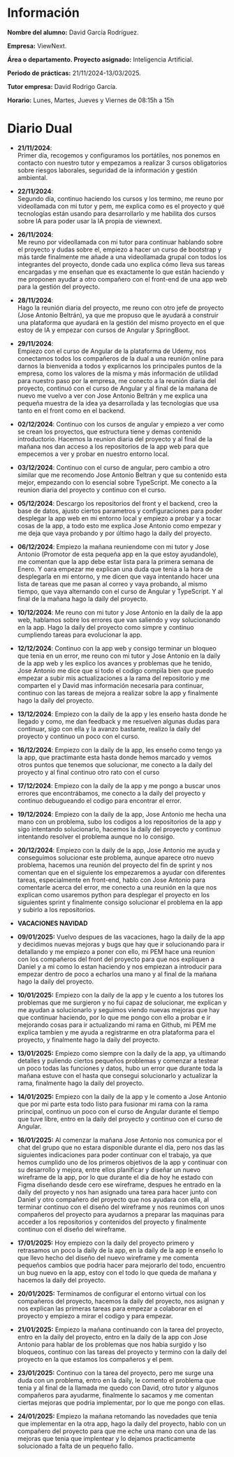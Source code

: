 # Información

**Nombre del alumno:** David García Rodríguez.

**Empresa:** ViewNext.

**Área o departamento. Proyecto asignado:** Inteligencia Artificial.

**Periodo de prácticas:** 21/11/2024-13/03/2025.

**Tutor empresa:** David Rodrigo García.

**Horario:** Lunes, Martes, Jueves y Viernes de 08:15h a 15h

# Diario Dual

- **21/11/2024**:  
  Primer día, recogemos y configuramos los portátiles, nos ponemos en contacto con nuestro tutor y empezamos a realizar 3 cursos obligatorios sobre riesgos laborales, seguridad de la información y gestión ambiental.

- **22/11/2024**:  
  Segundo día, continuo haciendo los cursos y los termino, me reuno por videollamada con mi tutor y pem, me explica como es el proyecto y qué tecnologías están usando para desarrollarlo y me habilita dos cursos sobre IA para poder usar la IA propia de viewnext.

- **26/11/2024**:  
  Me reuno por videollamada con mi tutor para continuar hablando sobre el proyecto y dudas sobre el, empiezo a hacer un curso de bootstrap y más tarde finalmente me añade a una videollamada grupal con todos los integrantes del proyecto, donde cada uno explica cómo lleva sus tareas encargadas y me enseñan que es exactamente lo que están haciendo y me proponen ayudar a otro compañero con el front-end de una app web para la gestión del proyecto.

- **28/11/2024**:  
  Hago la reunión diaria del proyecto, me reuno con otro jefe de proyecto (Jose Antonio Beltrán), ya que me propuso que le ayudará a construir una plataforma que ayudará en la gestión del mismo proyecto en el que estoy de IA y empezar con cursos de Angular y SpringBoot.

- **29/11/2024**:  
  Empiezo con el curso de Angular de la plataforma de Udemy, nos conectamos todos los compañeros de la dual a una reunión online para darnos la bienvenida a todos y explicarnos los principales puntos de la empresa, como los valores de la misma y más información de utilidad para nuestro paso por la empresa, me conecto a la reunión diaria del proyecto, continuó con el curso de Angular y al final de la mañana de nuevo me vuelvo a ver con Jose Antonio Beltrán y me explica una pequeña muestra de la idea ya desarrollada y las tecnologías que usa tanto en el front como en el backend.

- **02/12/2024**: Continuo con los cursos de angular y empiezo a ver como se crean los proyectos, que estructura tiene y demas contenido introductorio. Hacemos la reunion diaria del proyecto y al final de la mañana nos dan acceso a los repositorios de la app web para que empecemos a ver y probar en nuestro entorno local.

- **03/12/2024**: Continuo con el curso de angular, pero cambio a otro similar que me recomendo Jose Antonio Beltran y que su contenido esta mejor, empezando con lo esencial sobre TypeScript. Me conecto a la reunion diaria del proyecto y continuo con el curso.

- **05/12/2024**: Descargo los repositorios del front y el backend, creo la base de datos, ajusto ciertos parametros y configuraciones para poder desplegar la app web en mi entorno local y empiezo a probar y a tocar cosas de la app, a todo esto me explica Jose Antonio como empezar y me deja que vaya probando y por último hago la daily del proyecto.

- **06/12/2024**: Empiezo la mañana reuniendome con mi tutor y Jose Antonio (Promotor de esta pequeña app en la que estoy ayudandole), me comentan que la app debe estar lista para la primera semana de Enero. Y oara empezar me explican una duda que tenia a la hora de desplegarla en mi entorno, y me dicen que vaya intentando hacer una lista de tareas que me pasan al correo y vaya probando, al mismo tiempo, que vaya alternando con el curso de Angular y TypeScript. Y al final de la mañana hago la daily del proyecto.

- **10/12/2024**: Me reuno con mi tutor y Jose Antonio en la daily de la app web, hablamos sobre los errores que van saliendo y voy solucionando en la app. Hago la daily del proyecto como simpre y continuo cumpliendo tareas para evolucionar la app.

- **12/12/2024**: Continuo con la app web y consigo terminar un bloqueo que tenia en un error, me reuno con mi tutor y Jose Antonio en la daily de la app web y les explico los avances y problemas que he tenido, Jose Antonio me dice que si todo el codigo compila bien que puedo empezar a subir mis actualizaciones a la rama del repositorio y me comparten el y David mas información necesaria para continuar, continuo con las tareas de mejora a realizar sobre la app y finalmente hago la daily del proyecto.

- **13/12/2024**: Empiezo con la daily de la app y les enseño hasta donde he llegado y como, me dan feedback y me resuelven algunas dudas para continuar, sigo con ella y la avanzo bastante, realizo la daily del proyecto y continuo un poco con el curso.

- **16/12/2024**: Empiezo con la daily de la app, les enseño como tengo ya la app, que practimante esta hasta donde hemos marcado y vemos otros puntos que tenemos que solucionar, me conecto a la daily del proyecto y al final continuo otro rato con el curso

- **17/12/2024**: Empiezo con la daily de la app y me pongo a buscar unos errores que encontrábamos, me conecto a la daily del proyecto y continuo debugueando el codigo para encontrar el error.

- **19/12/2024**: Empiezo con la daily de la app, Jose Antonio me hecha una mano con un problema, subo los codigos a los repositorios de la app y sigo intentando solucionarlo, hacemos la daily del proyecto y continuo intentando resolver el problema aunque no lo consigo.

- **20/12/2024**: Empiezo con la daily de la app, Jose Antonio me ayuda y conseguimos solucionar este problema, aunque aparece otro nuevo problema, hacemos una reunión del proyecto del fin de sprint y nos comentan que en el siguiente los empezaremos a ayudar con diferentes tareas, especialmente en front-end, hablo con Jose Antonio para comentarle acerca del error, me conecto a una reunión en la que nos explican como usaremos python para desplegar el proyecto en los siguientes sprint y finalmente consigo solucionar el problema en la app y subirlo a los repositorios.


- **VACACIONES NAVIDAD**


- **09/01/2025:** Vuelvo despues de las vacaciones, hago la daily de la app y decidimos nuevas mejoras y bugs que hay que ir solucionando para ir detallando y me empiezo a poner con ello, mi PEM hace una reunion con los compañeros del front del proyecto para que nos expliquen a Daniel y a mi como lo estan haciendo y nos empiezan a introducir para empezar dentro de poco a echarlos una mano y al final de la mañana hago la daily del proyecto.

- **10/01/2025:** Empiezo con la daily de la app y le cuento a los tutores los problemas que me surgieron y no fui capaz de solucionar, me explican y me ayudan a solucionarlo y seguimos viendo nuevas mejoras que hay que continuar haciendo, por lo que me pongo con ello a probar e ir mejorando cosas para ir actualizando mi rama en Github, mi PEM me explica tambien y me ayuda a registrarme en otra plataforma para el proyecto, y finalmente hago la daily del proyecto.

- **13/01/2025:** Empiezo como siempre con la daily de la app, ya ultimando detalles y puliendo ciertos pequeños problemas y comenzar a testear un poco todas las funciones y datos, hubo un error que durante toda la mañana estuve con el hasta que consegui solucionarlo y actualizar la rama, finalmente hago la daily del proyecto.

- **14/01/2025:** Empiezo con la daily de la app y le comento a Jose Antonio que por mi parte esta todo listo para fusionar mi rama con la rama principal, continuo un poco con el curso de Angular durante el tiempo que tuve libre, entro en la daily del proyecto y continuo con el curso de Angular.

- **16/01/2025:** Al comenzar la mañana Jose Antonio nos comunica por el chat del grupo que no estara disponible durante el día, pero nos das las siguientes indicaciones para poder continuar con el trabajo, ya que hemos cumplido uno de los primeros objetivos de la app y continuar con su desarrollo y mejora, entre ellos planificar y diseñar un nuevo wireframe de la app, por lo que durante el dia de hoy he estado con Figma diseñando desde cero ese wireframe, despues he entrado en la daily del proyecto y nos han asignado una tarea para hacer junto con Daniel y otro compañero del proyecto que nos ayudara con ella, al terminar continuo con el diseño del wireframe y nos reunimos con unos compañeros del proyecto para ayudarnos a preparar las maquinas para acceder a los repositorios y contenidos del proyecto y finalmente continuo con el diseño del wireframe.

- **17/01/2025:** Hoy empiezo con la daily del proyecto primero y retrasamos un poco la daily de la app, en la daily de la app le enseño lo que llevo hecho del diseño del nuevo wireframe y me comenta pequeños cambios que podria hacer para mejorarlo del todo, encuentro un bug nuevo en la app, estoy con el todo lo que queda de mañana y hacemos la daily del proyecto.

- **20/01/2025:** Terminamos de configurar el entorno virtual con los compañeros del proyecto, hacemos la daily del proyecto, nos asignan y nos explican las primeras tareas para empezar a colaborar en el proyecto y empiezo a mirar el codigo y para empezar. 

- **21/01/2025:** Empiezo la mañana continuando con la tarea del proyecto, entro en la daily del proyecto, entro en la daily de la app con Jose Antonio para hablar de los problemas que nos habia surgido y lso bloqueos, continuo con las tareas del proyecto y termino con la daily del proyecto en la que estamos los compañeros y el pem. 

- **23/01/2025:** Continuo con la tarea del proyecto, pero me surge una duda con un problema, entro en la daily, le comento el problema que tenia y al final de la llamada me quedo con David, otro tutor y algunos compañeros para ayudarme, finalmente lo sacamos y me comentan ciertas mejoras que podria implementar, por lo que me pongo con ellas. 

- **24/01/2025:** Empiezo la mañana retomando las novedades que tenia que implementar en la otra app, hago la daily del proyecto, hablo con un compañero del proyecto para que me eche una mano con una de las mejoras que tenia que implentear y lo dejamos practicamente solucionado a falta de un pequeño fallo.